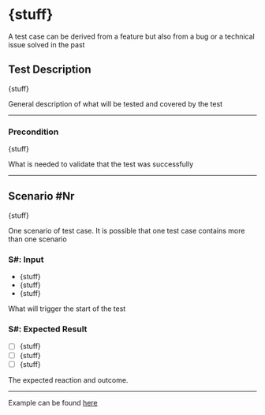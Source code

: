 # {stuff}

A test case can be derived from a feature but also from a bug or a technical issue solved in the past

## Test Description

{stuff}

General description of what will be tested and covered by the test
 ***

### Precondition

{stuff}

What is needed to validate that the test was successfully
***

## Scenario #Nr

{stuff}

One scenario of test case. It is possible that one test case contains more than one scenario

### S#: Input

* {stuff}
* {stuff}
* {stuff}

What will trigger the start of the test

### S#: Expected Result

* [ ] {stuff}
* [ ] {stuff}
* [ ] {stuff}

The expected reaction and outcome.
***

Example can be found [here](https://github.com/gogamid/Testing/blob/main/example.md)
